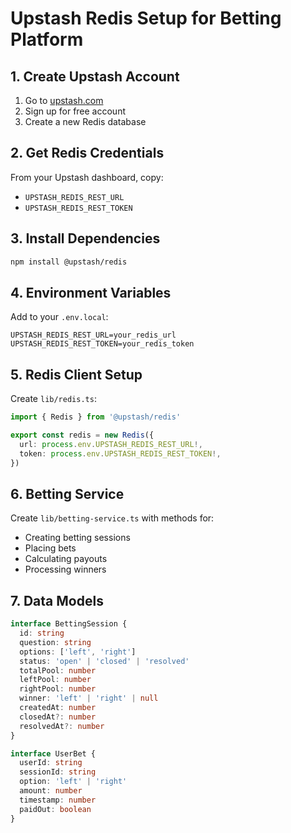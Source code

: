 # Upstash Redis Setup for Betting Platform

## 1. Create Upstash Account
1. Go to [upstash.com](https://upstash.com)
2. Sign up for free account
3. Create a new Redis database

## 2. Get Redis Credentials
From your Upstash dashboard, copy:
- `UPSTASH_REDIS_REST_URL`
- `UPSTASH_REDIS_REST_TOKEN`

## 3. Install Dependencies
```bash
npm install @upstash/redis
```

## 4. Environment Variables
Add to your `.env.local`:
```
UPSTASH_REDIS_REST_URL=your_redis_url
UPSTASH_REDIS_REST_TOKEN=your_redis_token
```

## 5. Redis Client Setup
Create `lib/redis.ts`:
```typescript
import { Redis } from '@upstash/redis'

export const redis = new Redis({
  url: process.env.UPSTASH_REDIS_REST_URL!,
  token: process.env.UPSTASH_REDIS_REST_TOKEN!,
})
```

## 6. Betting Service
Create `lib/betting-service.ts` with methods for:
- Creating betting sessions
- Placing bets
- Calculating payouts
- Processing winners

## 7. Data Models
```typescript
interface BettingSession {
  id: string
  question: string
  options: ['left', 'right']
  status: 'open' | 'closed' | 'resolved'
  totalPool: number
  leftPool: number
  rightPool: number
  winner: 'left' | 'right' | null
  createdAt: number
  closedAt?: number
  resolvedAt?: number
}

interface UserBet {
  userId: string
  sessionId: string
  option: 'left' | 'right'
  amount: number
  timestamp: number
  paidOut: boolean
}
```
